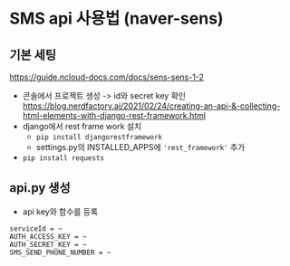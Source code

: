 # SMS api 사용법 (naver-sens)  
## 기본 세팅   
https://guide.ncloud-docs.com/docs/sens-sens-1-2  
- 콘솔에서 프로젝트 생성 -> id와 secret key 확인   
https://blog.nerdfactory.ai/2021/02/24/creating-an-api-&-collecting-html-elements-with-django-rest-framework.html  
- django에서 rest frame work 설치  
    - `pip install djangorestframework`  
    - settings.py의 INSTALLED_APPS에 `'rest_framework'` 추가 
- `pip install requests`

## api.py 생성  
- api key와 함수를 등록  
```
serviceId = ~
AUTH_ACCESS_KEY = ~
AUTH_SECRET_KEY = ~
SMS_SEND_PHONE_NUMBER = ~